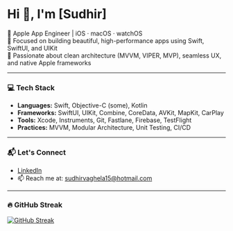 <h1 align="leading">Hi 👋, I'm [Sudhir]</h1>

🚀 Apple App Engineer | iOS · macOS · watchOS  
🎯 Focused on building beautiful, high-performance apps using Swift, SwiftUI, and UIKit  
💼 Passionate about clean architecture (MVVM, VIPER, MVP), seamless UX, and native Apple frameworks  

---

### 💻 Tech Stack

- **Languages:** Swift, Objective-C (some), Kotlin
- **Frameworks:** SwiftUI, UIKit, Combine, CoreData, AVKit, MapKit, CarPlay
- **Tools:** Xcode, Instruments, Git, Fastlane, Firebase, TestFlight
- **Practices:** MVVM, Modular Architecture, Unit Testing, CI/CD

---

### 📬 Let's Connect

- [LinkedIn](https://www.linkedin.com/in/smvaghela/)
- 📫 Reach me at: sudhirvaghela15@hotmail.com

---

<!-- [![GitHub Streak] https://streak-stats.demolab.com/?user=sudhirvaghela15&theme=radica -->

### 🔥 GitHub Streak

[![GitHub Streak](https://streak-stats.demolab.com/?user=sudhirvaghela15&theme=radica)](https://git.io/streak-stats)


